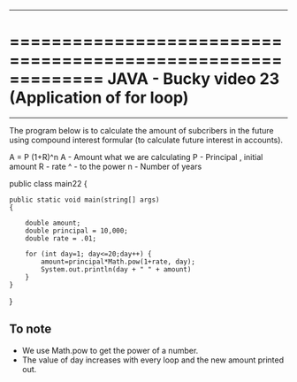*************************************************************
=============================================================
JAVA - Bucky video 23 (Application of for loop)
=============================================================
*************************************************************

The program below is to calculate the amount of subcribers in the future using compound interest formular (to calculate future interest in accounts).

A = P (1+R)^n
A - Amount what we are calculating
P - Principal , initial amount
R - rate
^ - to the power
n - Number of years


public class main22 {

	public static void main(string[] args)
	{

		double amount;
		double principal = 10,000;
		double rate = .01;
	
		for (int day=1; day<=20;day++) {
			amount=principal*Math.pow(1+rate, day);
			System.out.println(day + " " + amount)		
		}
	}
}

To note
-------

- We use Math.pow to get the power of a number.
- The value of day increases with every loop and the new amount printed out.